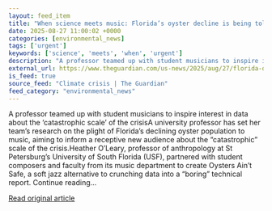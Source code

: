 ```yaml
---
layout: feed_item
title: "When science meets music: Florida’s oyster decline is being told through jazz"
date: 2025-08-27 11:00:02 +0000
categories: [environmental_news]
tags: ['urgent']
keywords: ['science', 'meets', 'when', 'urgent']
description: "A professor teamed up with student musicians to inspire interest in data about the ‘catastrophic scale’ of the crisisA university professor has set her team’..."
external_url: https://www.theguardian.com/us-news/2025/aug/27/florida-oyster-decline-jazz
is_feed: true
source_feed: "Climate crisis | The Guardian"
feed_category: "environmental_news"
---
```


A professor teamed up with student musicians to inspire interest in data about the ‘catastrophic scale’ of the crisisA university professor has set her team’s research on the plight of Florida’s declining oyster population to music, aiming to inform a receptive new audience about the “catastrophic” scale of the crisis.Heather O’Leary, professor of anthropology at St Petersburg’s University of South Florida (USF), partnered with student composers and faculty from its music department to create Oysters Ain’t Safe, a soft jazz alternative to crunching data into a “boring” technical report. Continue reading...

[Read original article](https://www.theguardian.com/us-news/2025/aug/27/florida-oyster-decline-jazz)
